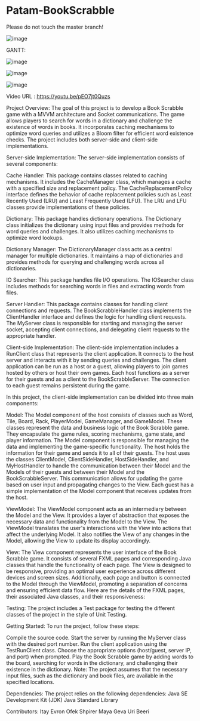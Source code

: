 # Patam-BookScrabble

Please do not touch the master branch!

![image](https://github.com/PatamProject/Patam-BookScrabble/assets/106737885/b0bd65fe-8ea8-45a3-bcee-91ebd95b6a2c)

GANTT: 

![image](https://github.com/PatamProject/Patam-BookScrabble/assets/130273989/c75968b8-209e-47a8-b314-e1bfdac6ff32)

![image](https://github.com/PatamProject/Patam-BookScrabble/assets/130273989/24033bd9-9cd1-4558-87ed-da5c1fdec6a2)

![image](https://github.com/PatamProject/Patam-BookScrabble/assets/130273989/6094ef2c-ccad-466f-8397-873279b5ccdd)


Video URL : https://youtu.be/pEO7jt0Quzs

Project Overview: The goal of this project is to develop a Book Scrabble game with a MVVM architecture and Socket communications. The game allows players to search for words in a dictionary and challenge the existence of words in books. It incorporates caching mechanisms to optimize word queries and utilizes a Bloom filter for efficient word existence checks. The project includes both server-side and client-side implementations.

Server-side Implementation: The server-side implementation consists of several components:

Cache Handler: This package contains classes related to caching mechanisms. It includes the CacheManager class, which manages a cache with a specified size and replacement policy. The CacheReplacementPolicy interface defines the behavior of cache replacement policies such as Least Recently Used (LRU) and Least Frequently Used (LFU). The LRU and LFU classes provide implementations of these policies.

Dictionary: This package handles dictionary operations. The Dictionary class initializes the dictionary using input files and provides methods for word queries and challenges. It also utilizes caching mechanisms to optimize word lookups.

Dictionary Manager: The DictionaryManager class acts as a central manager for multiple dictionaries. It maintains a map of dictionaries and provides methods for querying and challenging words across all dictionaries.

IO Searcher: This package handles file I/O operations. The IOSearcher class includes methods for searching words in files and extracting words from files.

Server Handler: This package contains classes for handling client connections and requests. The BookScrabbleHandler class implements the ClientHandler interface and defines the logic for handling client requests. The MyServer class is responsible for starting and managing the server socket, accepting client connections, and delegating client requests to the appropriate handler.

Client-side Implementation: The client-side implementation includes a RunClient class that represents the client application. It connects to the host server and interacts with it by sending queries and challenges. The client application can be run as a host or a guest, allowing players to join games hosted by others or host their own games. Each host functions as a server for their guests and as a client to the BookScrabbleServer. The connection to each guest remains persistent during the game.

In this project, the client-side implementation can be divided into three main components:

Model: The Model component of the host consists of classes such as Word, Tile, Board, Rack, PlayerModel, GameManager, and GameModel. These classes represent the data and business logic of the Book Scrabble game. They encapsulate the game rules, scoring mechanisms, game state, and player information. The Model component is responsible for managing the data and implementing the game-specific functionality. The host holds the information for their game and sends it to all of their guests. The host uses the classes ClientModel, ClientSideHandler, HostSideHandler, and MyHostHandler to handle the communication between their Model and the Models of their guests and between their Model and the BookScrabbleServer. This communication allows for updating the game based on user input and propagating changes to the View. Each guest has a simple implementation of the Model component that receives updates from the host.

ViewModel: The ViewModel component acts as an intermediary between the Model and the View. It provides a layer of abstraction that exposes the necessary data and functionality from the Model to the View. The ViewModel translates the user's interactions with the View into actions that affect the underlying Model. It also notifies the View of any changes in the Model, allowing the View to update its display accordingly.

View: The View component represents the user interface of the Book Scrabble game. It consists of several FXML pages and corresponding Java classes that handle the functionality of each page. The View is designed to be responsive, providing an optimal user experience across different devices and screen sizes. Additionally, each page and button is connected to the Model through the ViewModel, promoting a separation of concerns and ensuring efficient data flow. Here are the details of the FXML pages, their associated Java classes, and their responsiveness:

Testing: The project includes a Test package for testing the different classes of the project in the style of Unit Testing.

Getting Started: To run the project, follow these steps:

Compile the source code. Start the server by running the MyServer class with the desired port number. Run the client application using the TestRunClient class. Choose the appropriate options (host/guest, server IP, and port) when prompted. Play the Book Scrabble game by adding words to the board, searching for words in the dictionary, and challenging their existence in the dictionary. Note: The project assumes that the necessary input files, such as the dictionary and book files, are available in the specified locations.

Dependencies: The project relies on the following dependencies: Java SE Development Kit (JDK) Java Standard Library

Contributors: Itay Evron Ofek Shpirer Maya Geva Uri Beeri
